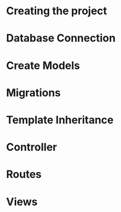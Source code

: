 # Creating the project
# Database Connection
# Create Models
# Migrations
# Template Inheritance
# Controller
# Routes
# Views

